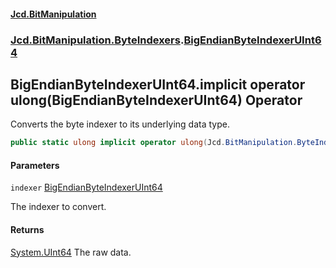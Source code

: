#### [Jcd.BitManipulation](index.md 'index')
### [Jcd.BitManipulation.ByteIndexers](Jcd.BitManipulation.ByteIndexers.md 'Jcd.BitManipulation.ByteIndexers').[BigEndianByteIndexerUInt64](Jcd.BitManipulation.ByteIndexers.BigEndianByteIndexerUInt64.md 'Jcd.BitManipulation.ByteIndexers.BigEndianByteIndexerUInt64')

## BigEndianByteIndexerUInt64.implicit operator ulong(BigEndianByteIndexerUInt64) Operator

Converts the byte indexer to its underlying data type.

```csharp
public static ulong implicit operator ulong(Jcd.BitManipulation.ByteIndexers.BigEndianByteIndexerUInt64 indexer);
```
#### Parameters

<a name='Jcd.BitManipulation.ByteIndexers.BigEndianByteIndexerUInt64.op_Implicitulong(Jcd.BitManipulation.ByteIndexers.BigEndianByteIndexerUInt64).indexer'></a>

`indexer` [BigEndianByteIndexerUInt64](Jcd.BitManipulation.ByteIndexers.BigEndianByteIndexerUInt64.md 'Jcd.BitManipulation.ByteIndexers.BigEndianByteIndexerUInt64')

The indexer to convert.

#### Returns
[System.UInt64](https://docs.microsoft.com/en-us/dotnet/api/System.UInt64 'System.UInt64')
The raw data.